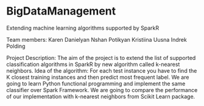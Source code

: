 # BigDataManagement
Extending machine learning algorithms supported by SparkR

Team members: 
Karen Danielyan
Nshan Potikyan
Kristiina Uusna
Indrek Polding

Project Description:
The aim of the project is to extend the list of supported classification algorithms in SparkR by new algorithm called k-nearest neighbors.
Idea of the algorithm:
For each test instance you have to find the K closest training instances and then predict most frequent label.
We are going to learn Python functional programming and implement the same classifier over Spark Framework.
We are going to compare the performance of our implementation with k-nearest neighbors from Scikit Learn package.

